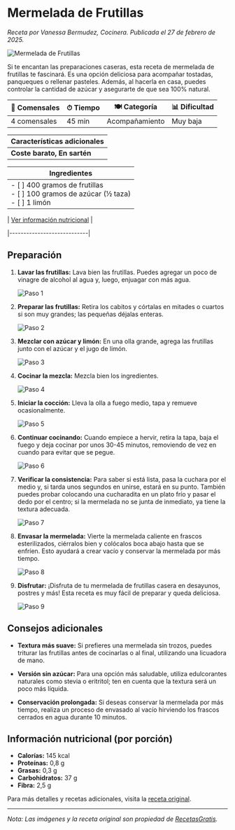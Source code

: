# Mermelada de Frutillas

*Receta por Vanessa Bermudez, Cocinera. Publicada el 27 de febrero de 2025.*

![Mermelada de Frutillas](https://cdn0.recetasgratis.net/es/posts/9/5/9/mermelada_de_frutillas_77959_600.webp)

Si te encantan las preparaciones caseras, esta receta de mermelada de frutillas te fascinará. Es una opción deliciosa para acompañar tostadas, panqueques o rellenar pasteles. Además, al hacerla en casa, puedes controlar la cantidad de azúcar y asegurarte de que sea 100% natural.

| 👥 Comensales | ⏱ Tiempo | 🍽 Categoría | 📊 Dificultad |
|--------------|----------|-------------|--------------|
| 4 comensales | 45 min   | Acompañamiento | Muy baja |

| Características adicionales |
|----------------------------|
| **Coste barato, En sartén** |

| Ingredientes |
|-------------|
| - [ ] 400 gramos de frutillas <br> - [ ] 100 gramos de azúcar (½ taza) <br> - [ ] 1 limón |

| [Ver información nutricional](#informacion-nutricional) |

|----------------------------|



## Preparación

1. **Lavar las frutillas:** Lava bien las frutillas. Puedes agregar un poco de vinagre de alcohol al agua y, luego, enjuagar con más agua.

   ![Paso 1](https://cdn0.recetasgratis.net/es/posts/9/5/9/mermelada_de_frutillas_77959_paso_0_600.webp)

2. **Preparar las frutillas:** Retira los cabitos y córtalas en mitades o cuartos si son muy grandes; las pequeñas déjalas enteras.

   ![Paso 2](https://cdn0.recetasgratis.net/es/posts/9/5/9/mermelada_de_frutillas_77959_paso_1_600.webp)

3. **Mezclar con azúcar y limón:** En una olla grande, agrega las frutillas junto con el azúcar y el jugo de limón.

   ![Paso 3](https://cdn0.recetasgratis.net/es/posts/9/5/9/mermelada_de_frutillas_77959_paso_2_600.webp)

4. **Cocinar la mezcla:** Mezcla bien los ingredientes.

   ![Paso 4](https://cdn0.recetasgratis.net/es/posts/9/5/9/mermelada_de_frutillas_77959_paso_3_600.webp)

5. **Iniciar la cocción:** Lleva la olla a fuego medio, tapa y remueve ocasionalmente.

   ![Paso 5](https://cdn0.recetasgratis.net/es/posts/9/5/9/mermelada_de_frutillas_77959_paso_4_600.webp)

6. **Continuar cocinando:** Cuando empiece a hervir, retira la tapa, baja el fuego y deja cocinar por unos 30-45 minutos, removiendo de vez en cuando para evitar que se pegue.

   ![Paso 6](https://cdn0.recetasgratis.net/es/posts/9/5/9/mermelada_de_frutillas_77959_paso_5_600.webp)

7. **Verificar la consistencia:** Para saber si está lista, pasa la cuchara por el medio y, si tarda unos segundos en unirse, estará en su punto. También puedes probar colocando una cucharadita en un plato frío y pasar el dedo por el centro; si la mermelada no se junta de inmediato, ya tiene la textura adecuada.

   ![Paso 7](https://cdn0.recetasgratis.net/es/posts/9/5/9/mermelada_de_frutillas_77959_paso_6_600.webp)

8. **Envasar la mermelada:** Vierte la mermelada caliente en frascos esterilizados, ciérralos bien y colócalos boca abajo hasta que se enfríen. Esto ayudará a crear vacío y conservar la mermelada por más tiempo.

   ![Paso 8](https://cdn0.recetasgratis.net/es/posts/9/5/9/mermelada_de_frutillas_77959_paso_7_600.webp)

9. **Disfrutar:** ¡Disfruta de tu mermelada de frutillas casera en desayunos, postres y más! Esta receta es muy fácil de preparar y queda deliciosa.

   ![Paso 9](https://cdn0.recetasgratis.net/es/posts/9/5/9/mermelada_de_frutillas_77959_paso_8_600.webp)

## Consejos adicionales

- **Textura más suave:** Si prefieres una mermelada sin trozos, puedes triturar las frutillas antes de cocinarlas o al final, utilizando una licuadora de mano.

- **Versión sin azúcar:** Para una opción más saludable, utiliza edulcorantes naturales como stevia o eritritol; ten en cuenta que la textura será un poco más líquida.

- **Conservación prolongada:** Si deseas conservar la mermelada por más tiempo, realiza un proceso de envasado al vacío hirviendo los frascos cerrados en agua durante 10 minutos.

## Información nutricional (por porción)

- **Calorías:** 145 kcal
- **Proteínas:** 0,8 g
- **Grasas:** 0,3 g
- **Carbohidratos:** 37 g
- **Fibra:** 2,5 g

Para más detalles y recetas adicionales, visita la [receta original](https://www.recetasgratis.net/receta-de-mermelada-de-frutillas-77959.html).

---

*Nota: Las imágenes y la receta original son propiedad de [RecetasGratis](https://www.recetasgratis.net/).*

